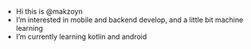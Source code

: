 - Hi this is @makzoyn
- I’m interested in mobile and backend develop, and a little bit machine learning
- I’m currently learning kotlin and android
